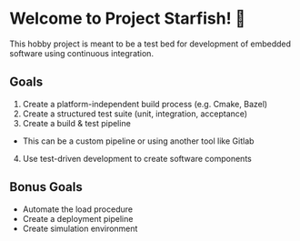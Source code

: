 # Welcome to Project Starfish! :star2:

This hobby project is meant to be a test bed for development of embedded software using continuous integration.

## Goals
1. Create a platform-independent build process (e.g. Cmake, Bazel)
2. Create a structured test suite (unit, integration, acceptance)
3. Create a build & test pipeline
  - This can be a custom pipeline or using another tool like Gitlab
4. Use test-driven development to create software components

## Bonus Goals
* Automate the load procedure
* Create a deployment pipeline
* Create simulation environment
